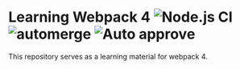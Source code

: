 # Learning Webpack 4 ![Node.js CI](https://github.com/godmode97/webpack-learning-materials/workflows/Node.js%20CI/badge.svg?branch=master) ![automerge](https://github.com/godmode97/webpack-learning-materials/workflows/automerge/badge.svg) ![Auto approve](https://github.com/godmode97/webpack-learning-materials/workflows/Auto%20approve/badge.svg)

This repository serves as a learning material for webpack 4.
